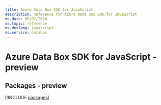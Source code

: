 ```yaml
---
title: Azure Data Box SDK for JavaScript
description: Reference for Azure Data Box SDK for JavaScript
ms.date: 05/02/2024
ms.topic: reference
ms.devlang: javascript
ms.service: databox
---
```

# Azure Data Box SDK for JavaScript - preview
## Packages - preview
[!INCLUDE [packages](data-box-index.md)]